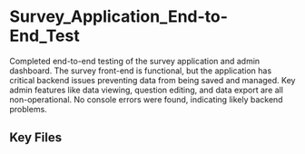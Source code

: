# Survey_Application_End-to-End_Test

Completed end-to-end testing of the survey application and admin dashboard. The survey front-end is functional, but the application has critical backend issues preventing data from being saved and managed. Key admin features like data viewing, question editing, and data export are all non-operational. No console errors were found, indicating likely backend problems.

## Key Files

